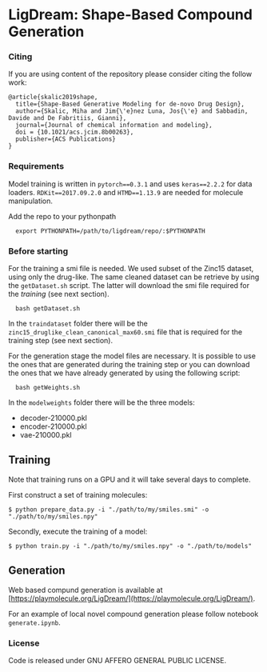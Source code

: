 # LigDream: Shape-Based Compound Generation

### Citing

If you are using content of the repository please consider citing the follow work:

```
@article{skalic2019shape,
  title={Shape-Based Generative Modeling for de-novo Drug Design},
  author={Skalic, Miha and Jim{\'e}nez Luna, Jos{\'e} and Sabbadin, Davide and De Fabritiis, Gianni},
  journal={Journal of chemical information and modeling},
  doi = {10.1021/acs.jcim.8b00263},
  publisher={ACS Publications}
}
```

### Requirements


Model training is written in `pytorch==0.3.1` and uses `keras==2.2.2` for data loaders. `RDKit==2017.09.2.0` and `HTMD==1.13.9` are needed for molecule manipulation.

Add the repo to your pythonpath

      export PYTHONPATH=/path/to/ligdream/repo/:$PYTHONPATH

### Before starting

For the training a smi file is needed. We used subset of the Zinc15 dataset, using only the drug-like. The same cleaned dataset can be retrieve by using the `getDataset.sh` script. The latter will download the smi file required for the *training* (see next section).

      bash getDataset.sh

In the `traindataset` folder there will be the `zinc15_druglike_clean_canonical_max60.smi` file that is required for the training step (see next section).

For the generation stage the model files are necessary. It is possible to use the
ones that are generated during the training step or you can download the ones that
we have already generated by using the following script:

      bash getWeights.sh

In the `modelweights` folder there will be the three models:

* decoder-210000.pkl
* encoder-210000.pkl
* vae-210000.pkl

## Training

Note that training runs on a GPU and it will take several days to complete.

First construct a set of training molecules:
```
$ python prepare_data.py -i "./path/to/my/smiles.smi" -o "./path/to/my/smiles.npy"
```

Secondly, execute the training of a model:

```
$ python train.py -i "./path/to/my/smiles.npy" -o "./path/to/models"
```

## Generation

Web based compund generation is available at [https://playmolecule.org/LigDream/](https://playmolecule.org/LigDream/).

For an example of local novel compound generation please follow notebook `generate.ipynb`.


### License

Code is released under GNU AFFERO GENERAL PUBLIC LICENSE.
